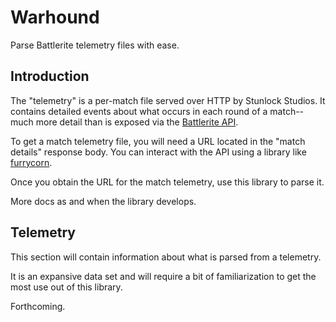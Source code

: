 # Warhound

Parse Battlerite telemetry files with ease.


## Introduction

The "telemetry" is a per-match file served over HTTP by Stunlock Studios. It
contains detailed events about what occurs in each round of a match--much more
detail than is exposed via the
[Battlerite API](https://developer.battlerite.com).

To get a match telemetry file, you will need a URL located in the "match
details" response body. You can interact with the API using a library like
[furrycorn](https://github.com/odeumgg/furrycorn).

Once you obtain the URL for the match telemetry, use this library to parse it.

More docs as and when the library develops.


## Telemetry

This section will contain information about what is parsed from a telemetry.

It is an expansive data set and will require a bit of familiarization to get
the most use out of this library.

Forthcoming.

